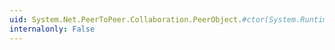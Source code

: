 ```yaml
---
uid: System.Net.PeerToPeer.Collaboration.PeerObject.#ctor(System.Runtime.Serialization.SerializationInfo,System.Runtime.Serialization.StreamingContext)
internalonly: False
---
```


